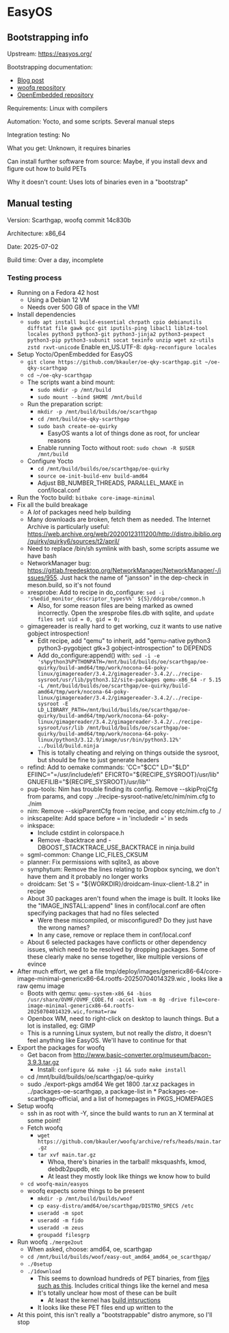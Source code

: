 # EasyOS

## Bootstrapping info

Upstream: https://easyos.org/

Bootstrapping documentation:

* [Blog post](https://bkhome.org/news/202112/how-to-cross-compile-850-packages-using-yoctoopenembedded.html)
* [woofq repository](https://github.com/bkauler/woofq)
* [OpenEmbedded repository](https://github.com/bkauler/oe-qky-scarthgap
)

Requirements: Linux with compilers

Automation: Yocto, and some scripts. Several manual steps

Integration testing: No

What you get: Unknown, it requires binaries

Can install further software from source: Maybe, if you install devx and figure out how to build PETs

Why it doesn't count: Uses lots of binaries even in a "bootstrap"

## Manual testing

Version: Scarthgap, woofq commit 14c830b

Architecture: x86_64

Date: 2025-07-02

Build time: Over a day, incomplete

### Testing process

* Running on a Fedora 42 host
  * Using a Debian 12 VM
  * Needs over 500 GB of space in the VM!
* Install dependencies
  * `sudo apt install build-essential chrpath cpio debianutils diffstat file gawk gcc git iputils-ping libacl1 liblz4-tool locales python3 python3-git python3-jinja2 python3-pexpect python3-pip python3-subunit socat texinfo unzip wget xz-utils zstd rxvt-unicode`
  Enable en_US.UTF-8: `dpkg-reconfigure locales`
* Setup Yocto/OpenEmbedded for EasyOS
  * `git clone https://github.com/bkauler/oe-qky-scarthgap.git ~/oe-qky-scarthgap`
  * `cd ~/oe-qky-scarthgap`
  * The scripts want a bind mount:
    * `sudo mkdir -p /mnt/build`
    * `sudo mount --bind $HOME /mnt/build`
  * Run the preparation script:
    * `mkdir -p /mnt/build/builds/oe/scarthgap`
    * `cd /mnt/build/oe-qky-scarthgap`
    * `sudo bash create-oe-quirky`
      * EasyOS wants a lot of things done as root, for unclear reasons
    * Enable running Tocto without root: `sudo chown -R $USER /mnt/build`
  * Configure Yocto
    * `cd /mnt/build/builds/oe/scarthgap/oe-quirky`
    * `source oe-init-build-env build-amd64`
    * Adjust BB_NUMBER_THREADS, PARALLEL_MAKE in conf/local.conf
* Run the Yocto build: `bitbake core-image-minimal`
* Fix all the build breakage
  * A _lot_ of packages need help building
  * Many downloads are broken, fetch them as needed. The Internet Archive is particularly useful: https://web.archive.org/web/20200123111200/http://distro.ibiblio.org/quirky/quirky6/sources/t2/april/
  * Need to replace /bin/sh symlink with bash, some scripts assume we have bash
  * NetworkManager bug: https://gitlab.freedesktop.org/NetworkManager/NetworkManager/-/issues/955. Just hack the name of "jansson" in the dep-check in meson.build, so it's not found
  * xresprobe: Add to recipe in do_configure: `sed -i 's%edid_monitor_descriptor_types%%' ${S}/ddcprobe/common.h`
    * Also, for some reason files are being marked as owned incorrectly. Open the xresprobe files.db with sqlite, and `update files set uid = 0, gid = 0;`
  * gimagereader is really hard to get working, cuz it wants to use native gobject introspection!
    * Edit recipe, add "qemu" to inherit, add "qemu-native python3 python3-pygobject gtk+3 gobject-introspection" to DEPENDS
    * Add do_configure:append() with: `sed -i -e 's%python3%PYTHONPATH=/mnt/build/builds/oe/scarthgap/oe-quirky/build-amd64/tmp/work/nocona-64-poky-linux/gimagereader/3.4.2/gimagereader-3.4.2/../recipe-sysroot/usr/lib/python3.12/site-packages qemu-x86_64 -r 5.15 -L /mnt/build/builds/oe/scarthgap/oe-quirky/build-amd64/tmp/work/nocona-64-poky-linux/gimagereader/3.4.2/gimagereader-3.4.2/../recipe-sysroot -E LD_LIBRARY_PATH=/mnt/build/builds/oe/scarthgap/oe-quirky/build-amd64/tmp/work/nocona-64-poky-linux/gimagereader/3.4.2/gimagereader-3.4.2/../recipe-sysroot/usr/lib /mnt/build/builds/oe/scarthgap/oe-quirky/build-amd64/tmp/work/nocona-64-poky-linux/python3/3.12.9/image/usr/bin/python3.12%' ../build/build.ninja`
    * This is totally cheating and relying on things outside the sysroot, but should be fine to just generate headers
  * refind: Add to oemake commands: 'CC="$CC" LD="$LD" EFIINC="=/usr/include/efi"  EFICRT0="${RECIPE_SYSROOT}/usr/lib" GNUEFILIB="${RECIPE_SYSROOT}/usr/lib"'
  * pup-tools: Nim has trouble finding its config. Remove --skipProjCfg from params, and copy ../recipe-sysroot-native/etc/nim/nim.cfg to ./nim
  * nim: Remove --skipParentCfg from recipe, and copy etc/nim.cfg to ./
  * inkscapelite: Add space before = in 'includedir =' in seds
  * inkspace:
    * Include cstdint in colorspace.h
    * Remove -lbacktrace and -DBOOST_STACKTRACE_USE_BACKTRACE in ninja.build
  * sgml-common: Change LIC_FILES_CKSUM
  * planner: Fix permissions with sqlite3, as above
  * symphytum: Remove the lines relating to Dropbox syncing, we don't have them and it probably no longer works
  * droidcam: Set 'S = "${WORKDIR}/droidcam-linux-client-1.8.2" in recipe
  * About 30 packages aren't found when the image is built. It looks like the "IMAGE_INSTALL:append" lines in conf/local.conf are often specifying packages that had no files selected
    * Were these miscompiled, or misconfigured? Do they just have the wrong names?
    * In any case, remove or replace them in conf/local.conf
  * About 6 selected packages have conflicts or other dependency issues, which need to be resolved by dropping packages. Some of these clearly make no sense together, like multiple versions of evince
* After much effort, we get a file tmp/deploy/images/genericx86-64/core-image-minimal-genericx86-64.rootfs-20250704014329.wic , looks like a raw qemu image
  * Boots with qemu: `qemu-system-x86_64 -bios /usr/share/OVMF/OVMF_CODE.fd -accel kvm -m 8g -drive file=core-image-minimal-genericx86-64.rootfs-20250704014329.wic,format=raw`
  * Openbox WM, need to right-click on desktop to launch things. But a lot is installed, eg: GIMP
  * This is a running Linux system, but not really the _distro_, it doesn't feel anything like EasyOS. We'll have to continue for that
* Export the packages for woofq
  * Get bacon from http://www.basic-converter.org/museum/bacon-3.9.3.tar.gz
    * Install: `configure && make -j1 && sudo make install`
  * cd /mnt/build/builds/oe/scarthgap/oe-quirky
  * sudo ./export-pkgs amd64
  We get 1800 .tar.xz packages in ../packages-oe-scarthgap, a package-list in * Packages-oe-scarthgap-official, and a list of homepages in PKGS_HOMEPAGES
* Setup woofq
  * ssh in as root with -Y, since the build wants to run an X terminal at some point!
  * Fetch woofq
    * `wget https://github.com/bkauler/woofq/archive/refs/heads/main.tar.gz`
    * `tar xvf main.tar.gz`
      * Whoa, there's binaries in the tarball! mksquashfs, kmod, debdb2pupdb, etc
      * At least they mostly look like things we know how to build
  * `cd woofq-main/easyos`
  * woofq expects some things to be present
    * `mkdir -p /mnt/build/builds/woof`
    * `cp easy-distro/amd64/oe/scarthgap/DISTRO_SPECS /etc`
    * `useradd -m spot`
    * `useradd -m fido`
    * `useradd -m zeus`
    * `groupadd filesgrp`
* Run woofq
  `./merge2out`
    * When asked, choose: amd64, oe, scarthgap
  * `cd /mnt/build/builds/woof/easy-out_amd64_amd64_oe_scarthgap/`
  * `./0setup`
  * `./1download`
    * This seems to download hundreds of PET binaries, from [files such as this](https://github.com/bkauler/woofq/blob/main/easyos/easy-distro/amd64/oe/scarthgap/Packages-pet-scarthgap-official). Includes critical things like the kernel and mesa
    * It's totally unclear how most of these can be built
      * At least the kernel has [build intsructions](https://distro.ibiblio.org/easyos/source/kernel/6.12.x/6.12.10-20250119/)
    * It looks like these PET files end up written to the 
* At this point, this isn't really a "bootstrappable" distro anymore, so I'll stop
